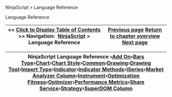 ﻿
NinjaScript > Language Reference

Language Reference

| << [Click to Display Table of Contents](language_reference_wip.md) >> **Navigation:**     [NinjaScript](ninjascript.md) > Language Reference | [Previous page](using__brackets.md) [Return to chapter overview](ninjascript.md) [Next page](alphabetical_reference.md) |
| --- | --- |

| NinjaScript Language Reference ›[Add On](add_on.md)›[Bars Type](bars_type.md)›[Chart](chart.md)›[Chart Style](chart_style.md)›[Common](common.md)›[Drawing](drawing.md)›[Drawing Tool](drawing_tools.md)›[Import Type](import_type.md)›[Indicator](indicator.md)›[Indicator Methods](indicators.md)›[ISeries<T>](iseriest.md)›[Market Analyzer Column](market_analyzer_column.md)›[Instrument](instrument.md)›[Optimization Fitness](optimization_fitness.md)›[Optimizer](optimizer.md)›[Performance Metrics](performance_metrics.md)›[Share Service](share_service.md)›[Strategy](strategy.md)›[SuperDOM Column](superdom_column.md) |
| --- |

 
